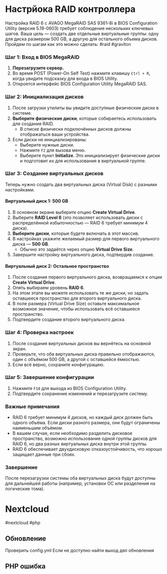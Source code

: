 
# Настрйока RAID контроллера
Настройка RAID 6 с AVAGO MegaRAID SAS 9361-8i в BIOS Configuration Utility (версия 5.19-0603) требует соблюдения нескольких ключевых шагов. Ваша цель — создать две отдельные виртуальные группы: одну для диска размером 500 GB, а другую для остального объема дисков. Пройдем по шагам как это можно сделать:
#raid #graviton
### Шаг 1: Вход в BIOS MegaRAID
1. **Перезагрузите сервер.**
2. Во время POST (Power-On Self Test) нажмите клавишу `Ctrl + R`, когда увидите подсказку для входа в BIOS Utility.
3. Откроется интерфейс BIOS Configuration Utility MegaRAID SAS.

### Шаг 2: Инициализация дисков
1. После загрузки утилиты вы увидите доступные физические диски в системе.
2. **Выберите физические диски**, которые собираетесь использовать для создания RAID.
   - В списке физически подключённых дисков должны отображаться ваши устройства.
3. Если диски не инициализированы:
   - Выберите нужные диски.
   - Нажмите `F2` для вызова меню.
   - Выберите пункт **Initialize**. Это инициализирует физические диски и подготовит их для использования в виртуальной группе.

### Шаг 3: Создание виртуальных дисков
Теперь нужно создать два виртуальных диска (Virtual Disk) с разными настройками.

#### Виртуальный диск 1: 500 GB
1. В основном экране выберите опцию **Create Virtual Drive**.
2. Выберите **RAID Level 6** (это позволяет использовать диски с распределённой избыточностью — RAID 6 требует минимум 4 диска).
3. **Выберите диски**, которые будете включать в этот массив.
4. В настройках укажите желаемый размер для первого виртуального диска — **500 GB**.
   - Обычно это задаётся через опцию **Virtual Drive Size**.
5. Завершите настройку виртуального диска, подтвердив создание.

#### Виртуальный диск 2: Остальное пространство
1. После создания первого виртуального диска, возвращаемся к опции **Create Virtual Drive**.
2. Опять выбираем уровень **RAID 6**.
3. На этом этапе вы можете использовать те же диски, но задать оставшееся пространство для второго виртуального диска.
4. В поле размера (Virtual Drive Size) оставьте максимальное возможное значение, чтобы использовать всё оставшееся пространство.
5. Подтвердите создание второго виртуального диска.

### Шаг 4: Проверка настроек
1. После создания виртуальных дисков вы вернётесь на основной экран.
2. Проверьте, что оба виртуальных диска правильно отображаются, один с объёмом 500 GB, а другой с оставшейся ёмкостью.
3. Если всё верно, сохраните конфигурацию.

### Шаг 5: Завершение конфигурации
1. Нажмите `F10` для выхода из BIOS Configuration Utility.
2. Подтвердите сохранение изменений и перезагрузите систему.

### Важные примечания
- RAID 6 требует минимум 4 дисков, но каждый диск должен быть одного объёма. Если диски разного размера, они будут ограничены наименьшим объёмом.
- В вашем случае, если необходимо разделить дисковое пространство, возможно использование одной группы дисков для RAID 6, но два разных виртуальных диска внутри этой группы.
- RAID 6 обеспечивает двухдисковую отказоустойчивость, что хорошо защищает данные при сбоях.

### Завершение
После перезагрузки системы оба виртуальных диска будут доступны для дальнейшей работы (например, установки ОС или разделения на логические тома).

# Nextcloud
#nextcloud #php
## Обновление
Проверить config.yml
Если не доступно найти выход дял обновления
## PHP ошибка